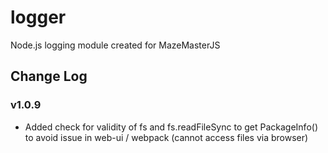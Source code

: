 # logger

Node.js logging module created for MazeMasterJS

## Change Log

### v1.0.9

-   Added check for validity of fs and fs.readFileSync to get PackageInfo() to avoid issue in web-ui / webpack (cannot access files via browser)
